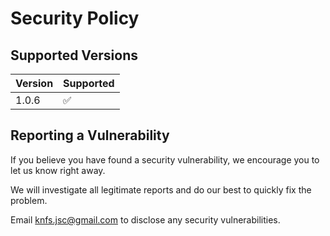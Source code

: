 # Security Policy

## Supported Versions

| Version | Supported          |
| ------- | ------------------ |
| 1.0.6   | :white_check_mark: |


## Reporting a Vulnerability

If you believe you have found a security vulnerability, we encourage you to let us know right away.

We will investigate all legitimate reports and do our best to quickly fix the problem.

Email knfs.jsc@gmail.com to disclose any security vulnerabilities.
